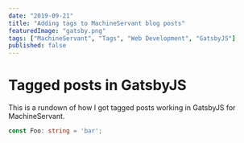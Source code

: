 ```yaml
---
date: "2019-09-21"
title: "Adding tags to MachineServant blog posts"
featuredImage: "gatsby.png"
tags: ["MachineServant", "Tags", "Web Development", "GatsbyJS"]
published: false 
---
```


# Tagged posts in GatsbyJS

This is a rundown of how I got tagged posts working in GatsbyJS for
MachineServant.

```typescript
const Foo: string = 'bar';
```